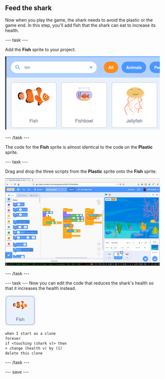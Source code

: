 ## Feed the shark

Now when you play the game, the shark needs to avoid the plastic or the game end. In this step, you'll add fish that the shark can eat to increase its health.

--- task ---

Add the **Fish** sprite to your project.

![image showing search and selection of fish sprite](images/add-fish.png)

--- /task ---

The code for the **Fish** sprite is almost identical to the code on the **Plastic** sprite.

--- task ---

Drag and drop the three scripts from the **Plastic** sprite onto the **Fish** sprite.

![copy scripts](images/copy-scripts.gif)

--- /task ---

--- task ---
Now you can edit the code that reduces the shark's health so that it increases the health instead.

![fish sprite](images/fish-sprite.png)

```blocks3
when I start as a clone
forever
if <touching (shark v)> then
+ change (health v) by (1)
delete this clone
```

--- /task ---

--- save ---


